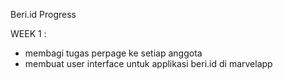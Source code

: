 Beri.id Progress


WEEK 1 : 
- membagi tugas perpage ke setiap anggota
- membuat user interface untuk applikasi beri.id di marvelapp
